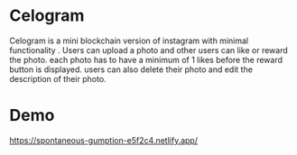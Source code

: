 # Celogram

Celogram is a mini blockchain version of instagram with minimal functionality . Users can upload a photo and other users can like or reward the photo. each photo has to have a minimum of 1 likes before the reward button is displayed. users can also delete their photo and edit the description of their photo.

# Demo
https://spontaneous-gumption-e5f2c4.netlify.app/


